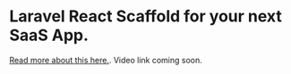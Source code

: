 # Laravel React Scaffold for your next SaaS App.

[Read more about this here.](https://batra-io.medium.com/laravel-8-x-with-domain-driven-development-approach-3dcc5873c8bb).
Video link coming soon.
